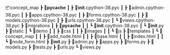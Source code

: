 📦concept_map
 ┣ 📂__pycache__
 ┃ ┣ 📜__init__.cpython-38.pyc
 ┃ ┣ 📜admin.cpython-38.pyc
 ┃ ┣ 📜apps.cpython-38.pyc
 ┃ ┣ 📜forms.cpython-38.pyc
 ┃ ┣ 📜models.cpython-38.pyc
 ┃ ┣ 📜urls.cpython-38.pyc
 ┃ ┗ 📜views.cpython-38.pyc
 ┣ 📂migrations
 ┃ ┣ 📂__pycache__
 ┃ ┃ ┗ 📜__init__.cpython-38.pyc
 ┃ ┗ 📜__init__.py
 ┣ 📂static
 ┃ ┗ 📂demo
 ┃ ┃ ┣ 📂css
 ┃ ┃ ┣ 📂images
 ┃ ┃ ┗ 📂js
 ┣ 📂templates
 ┃ ┗ 📂concept_map
 ┃ ┃ ┣ 📜add_node.html
 ┃ ┃ ┣ 📜base.html
 ┃ ┃ ┣ 📜index.html
 ┃ ┃ ┗ 📜node_form.html
 ┣ 📜__init__.py
 ┣ 📜admin.py
 ┣ 📜apps.py
 ┣ 📜forms.py
 ┣ 📜models.py
 ┣ 📜tests.py
 ┣ 📜urls.py
 ┗ 📜views.py